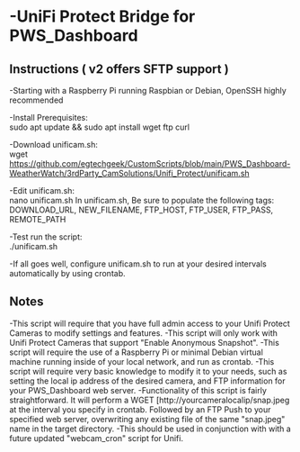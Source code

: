 # -UniFi Protect Bridge for PWS_Dashboard


## Instructions ( v2 offers SFTP support )

-Starting with a Raspberry Pi running Raspbian or Debian, OpenSSH highly recommended

-Install Prerequisites:		
	sudo apt update && sudo apt install wget ftp curl

-Download unificam.sh:		
	wget https://github.com/egtechgeek/CustomScripts/blob/main/PWS_Dashboard-WeatherWatch/3rdParty_CamSolutions/Unifi_Protect/unificam.sh

-Edit unificam.sh:			
	nano unificam.sh
In unificam.sh, Be sure to populate the following tags:
DOWNLOAD_URL, NEW_FILENAME, FTP_HOST, FTP_USER, FTP_PASS, REMOTE_PATH
			
-Test run the script:		
	./unificam.sh

-If all goes well, configure unificam.sh to run at your desired intervals automatically by using crontab.


## Notes
-This script will require that you have full admin access to your Unifi Protect Cameras to modify settings and features.
-This script will only work with Unifi Protect Cameras that support "Enable Anonymous Snapshot".
-This script will require the use of a Raspberry Pi or minimal Debian virtual machine running inside of your local network, and run as crontab.
-This script will require very basic knowledge to modify it to your needs, such as setting the local ip address of the desired camera, and FTP information for your PWS_Dashboard web server.
-Functionality of this script is fairly straightforward. It will perform a WGET [http://yourcameralocalip/snap.jpeg at the interval you specify in crontab. Followed by an FTP Push to your specified web server, overwriting any existing file of the same "snap.jpeg" name in the target directory.
-This should be used in conjunction with with a future updated "webcam_cron" script for Unifi.
	